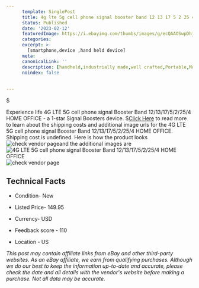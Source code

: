 ```yaml
---
      template: SinglePost
      title: 4g lte 5g cell phone signal booster band 12 13 17 5 2 25 4 home office
      status: Published
      date: '2023-02-12'
      featuredImage: https://i.ebayimg.com/thumbs/images/g/ecQAAOSwpDhjKCYV/s-l225.jpg
      categories: 
      excerpt: >-
        [smartphone,device ,hand held device]
      meta:
      canonicalLink: ''
      description: [handheld,industrially made,well crafted,Portable,Mobile,Compact,Convenient,Lightweight,Maneuverable,Man-portable,Miniature,Carriable,Hand-held,Light,Holdable,Transportable,Mobile device,Pocket-sized,On-the-go,Wireless,Cordless,Compact size,Convenient size, smartphone,device ,hand held device]
      noindex: false
      
        
---
```

$

Experience life 4G LTE 5G  cell phone signal Booster Band 12/13/17/5/2/25/4 HOME OFFICE - a 1-star Signal Boosters device.
$[Click Here](https://www.ebay.com/itm/204124390911?hash=item2f86c305ff%3Ag%3AecQAAOSwpDhjKCYV&mkevt=1&mkcid=1&mkrid=711-53200-19255-0&campid=%253CePNCampaignId%253E&customid=%253CreferenceId%253E&toolid=10049) to read more to learn about the shipping costs and additional image urls for the 4G LTE 5G  cell phone signal Booster Band 12/13/17/5/2/25/4 HOME OFFICE. Shipping cost is undefined. Here is how the product looks ![check vendor page](https://i.ebayimg.com/thumbs/images/g/ecQAAOSwpDhjKCYV/s-l225.jpg)and the additional images are![4G LTE 5G  cell phone signal Booster Band 12/13/17/5/2/25/4 HOME OFFICE](https://i.ebayimg.com/images/g/ecQAAOSwpDhjKCYV/s-l1600.jpg)![check vendor page](https://origin-galleryplus.ebayimg.com/ws/web/204124390911_2_0_1/225x225.jpg,https://origin-galleryplus.ebayimg.com/ws/web/204124390911_3_0_1/225x225.jpg,https://origin-galleryplus.ebayimg.com/ws/web/204124390911_4_0_1/225x225.jpg,https://origin-galleryplus.ebayimg.com/ws/web/204124390911_5_0_1/225x225.jpg,https://origin-galleryplus.ebayimg.com/ws/web/204124390911_6_0_1/225x225.jpg,https://origin-galleryplus.ebayimg.com/ws/web/204124390911_7_0_1/225x225.jpg,https://origin-galleryplus.ebayimg.com/ws/web/204124390911_8_0_1/225x225.jpg)



 ## Technical Facts 



     
      

 - Condition- New 


      

 - Listed Price- 149.95 


      

 - Currency- USD 


      

 - Feedback score - 110 


      

 - Location - US 


      
      

 *_This post may contain affiliate links from eBay and other third-party websites. As an eBay affiliate, we earn from qualifying purchases. Although we do our best to keep the information up-to-date and accurate, please check the date and all details with the vendor's website before making a purchase. Not all data may be accurate._*






